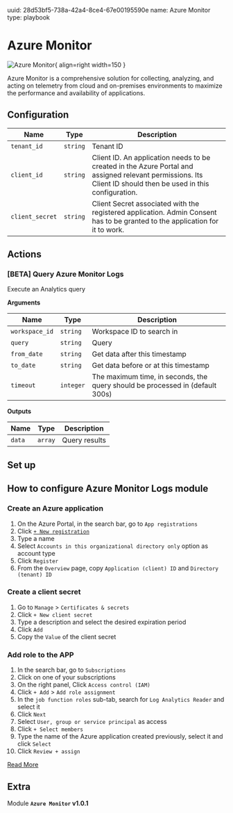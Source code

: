 uuid: 28d53bf5-738a-42a4-8ce4-67e00195590e
name: Azure Monitor
type: playbook

# Azure Monitor

![Azure Monitor](/assets/playbooks/library/azure-monitor.png){ align=right width=150 }

Azure Monitor is a comprehensive solution for collecting, analyzing, and acting on telemetry from cloud and on-premises environments to maximize the performance and availability of applications.

## Configuration

| Name      |  Type   |  Description  |
| --------- | ------- | --------------------------- |
| `tenant_id` | `string` | Tenant ID |
| `client_id` | `string` | Client ID. An application needs to be created in the Azure Portal and assigned relevant permissions. Its Client ID should then be used in this configuration. |
| `client_secret` | `string` | Client Secret associated with the registered application. Admin Consent has to be granted to the application for it to work. |

## Actions

### [BETA] Query Azure Monitor Logs

Execute an Analytics query

**Arguments**

| Name      |  Type   |  Description  |
| --------- | ------- | --------------------------- |
| `workspace_id` | `string` | Workspace ID to search in |
| `query` | `string` | Query |
| `from_date` | `string` | Get data after this timestamp |
| `to_date` | `string` | Get data before or at this timestamp |
| `timeout` | `integer` | The maximum time, in seconds, the query should be processed in (default 300s) |


**Outputs**

| Name      |  Type   |  Description  |
| --------- | ------- | --------------------------- |
| `data` | `array` | Query results |

## Set up

## How to configure Azure Monitor Logs module

### Create an Azure application

1. On the Azure Portal, in the search bar, go to `App registrations`
2. Click [`+ New registration`](https://portal.azure.com/#view/Microsoft_AAD_RegisteredApps/CreateApplicationBlade/quickStartType~/null/isMSAApp~/false)
3. Type a name
4. Select `Accounts in this organizational directory only` option as account type
5. Click `Register`
6. From the `Overview` page, copy `Application (client) ID` and `Directory (tenant) ID`

### Create a client secret

1. Go to `Manage` > `Certificates & secrets`
2. Click `+ New client secret`
3. Type a description and select the desired expiration period
4. Click `Add`
5. Copy the `Value` of the client secret

### Add role to the APP

1. In the search bar, go to `Subscriptions`
2. Click on one of your subscriptions
3. On the right panel, Click `Access control (IAM)`
4. Click `+ Add` > `Add role assignment`
5. In the `job function roles` sub-tab, search for `Log Analytics Reader` and select it
6. Click `Next`
7. Select `User, group or service principal` as access
8. Click `+ Select members`
9. Type the name of the Azure application created previously, select it and click `Select`
10. Click `Review + assign`

[Read More](https://learn.microsoft.com/en-us/entra/identity-platform/howto-create-service-principal-portal)

## Extra

Module **`Azure Monitor` v1.0.1**